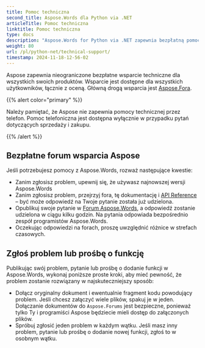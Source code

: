 ```yaml
---
title: Pomoc techniczna
second_title: Aspose.Words dla Python via .NET
articleTitle: Pomoc techniczna
linktitle: Pomoc techniczna
type: docs
description: "Aspose.Words for Python via .NET zapewnia bezpłatną pomoc techniczną dostępną dla wszystkich użytkowników. Zgłoś swoje pytanie, problem lub prośbę o funkcję za pomocą bezpłatnego forum wsparcia Aspose."
weight: 80
url: /pl/python-net/technical-support/
timestamp: 2024-11-18-12-56-02
---
```


Aspose zapewnia nieograniczone bezpłatne wsparcie techniczne dla wszystkich swoich produktów. Wsparcie jest dostępne dla wszystkich użytkowników, łącznie z oceną. Główną drogą wsparcia jest [Aspose.Fora](https://forum.aspose.com/c/words/8).

{{% alert color="primary" %}}

Należy pamiętać, że Aspose nie zapewnia pomocy technicznej przez telefon. Pomoc telefoniczna jest dostępna wyłącznie w przypadku pytań dotyczących sprzedaży i zakupu.

{{% /alert %}}

## Bezpłatne forum wsparcia Aspose

Jeśli potrzebujesz pomocy z Aspose.Words, rozważ następujące kwestie:

* Zanim zgłosisz problem, upewnij się, że używasz najnowszej wersji Aspose.Words
* Zanim zgłosisz problem, przejrzyj fora, tę dokumentację i [API Reference](https://reference.aspose.com/words/python-net/) – być może odpowiedź na Twoje pytanie została już udzielona.
* Opublikuj swoje pytanie w [Forum Aspose.Words](https://forum.aspose.com/c/words/8), a odpowiedź zostanie udzielona w ciągu kilku godzin. Na pytania odpowiada bezpośrednio zespół programistów Aspose.Words.
* Oczekując odpowiedzi na forach, proszę uwzględnić różnice w strefach czasowych.

## Zgłoś problem lub prośbę o funkcję

Publikując swój problem, pytanie lub prośbę o dodanie funkcji w Aspose.Words, wykonaj poniższe proste kroki, aby mieć pewność, że problem zostanie rozwiązany w najskuteczniejszy sposób:

* Dołącz oryginalny dokument i ewentualnie fragment kodu powodujący problem. Jeśli chcesz załączyć wiele plików, spakuj je w jeden. Dołączanie dokumentów do `Aspose.Forums` jest bezpieczne, ponieważ tylko Ty i programiści Aspose będziecie mieli dostęp do załączonych plików.
* Spróbuj zgłosić jeden problem w każdym wątku. Jeśli masz inny problem, pytanie lub prośbę o dodanie nowej funkcji, zgłoś to w osobnym wątku.
